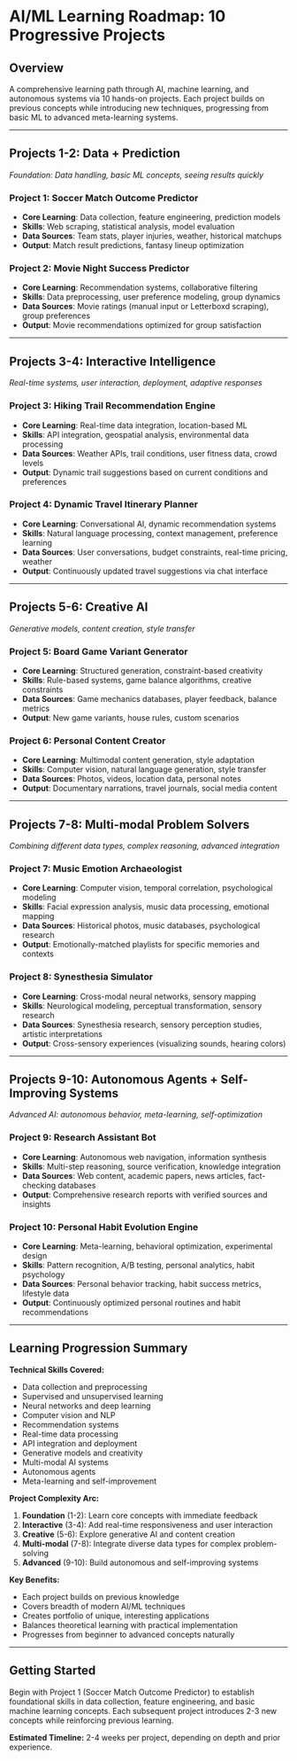 # AI/ML Learning Roadmap: 10 Progressive Projects

## Overview
A comprehensive learning path through AI, machine learning, and autonomous systems via 10 hands-on projects. Each project builds on previous concepts while introducing new techniques, progressing from basic ML to advanced meta-learning systems.

---

## Projects 1-2: Data + Prediction
*Foundation: Data handling, basic ML concepts, seeing results quickly*

### Project 1: Soccer Match Outcome Predictor
- **Core Learning**: Data collection, feature engineering, prediction models
- **Skills**: Web scraping, statistical analysis, model evaluation
- **Data Sources**: Team stats, player injuries, weather, historical matchups
- **Output**: Match result predictions, fantasy lineup optimization

### Project 2: Movie Night Success Predictor
- **Core Learning**: Recommendation systems, collaborative filtering
- **Skills**: Data preprocessing, user preference modeling, group dynamics
- **Data Sources**: Movie ratings (manual input or Letterboxd scraping), group preferences
- **Output**: Movie recommendations optimized for group satisfaction

---

## Projects 3-4: Interactive Intelligence
*Real-time systems, user interaction, deployment, adaptive responses*

### Project 3: Hiking Trail Recommendation Engine
- **Core Learning**: Real-time data integration, location-based ML
- **Skills**: API integration, geospatial analysis, environmental data processing
- **Data Sources**: Weather APIs, trail conditions, user fitness data, crowd levels
- **Output**: Dynamic trail suggestions based on current conditions and preferences

### Project 4: Dynamic Travel Itinerary Planner
- **Core Learning**: Conversational AI, dynamic recommendation systems
- **Skills**: Natural language processing, context management, preference learning
- **Data Sources**: User conversations, budget constraints, real-time pricing, weather
- **Output**: Continuously updated travel suggestions via chat interface

---

## Projects 5-6: Creative AI
*Generative models, content creation, style transfer*

### Project 5: Board Game Variant Generator
- **Core Learning**: Structured generation, constraint-based creativity
- **Skills**: Rule-based systems, game balance algorithms, creative constraints
- **Data Sources**: Game mechanics databases, player feedback, balance metrics
- **Output**: New game variants, house rules, custom scenarios

### Project 6: Personal Content Creator
- **Core Learning**: Multimodal content generation, style adaptation
- **Skills**: Computer vision, natural language generation, style transfer
- **Data Sources**: Photos, videos, location data, personal notes
- **Output**: Documentary narrations, travel journals, social media content

---

## Projects 7-8: Multi-modal Problem Solvers
*Combining different data types, complex reasoning, advanced integration*

### Project 7: Music Emotion Archaeologist
- **Core Learning**: Computer vision, temporal correlation, psychological modeling
- **Skills**: Facial expression analysis, music data processing, emotional mapping
- **Data Sources**: Historical photos, music databases, psychological research
- **Output**: Emotionally-matched playlists for specific memories and contexts

### Project 8: Synesthesia Simulator
- **Core Learning**: Cross-modal neural networks, sensory mapping
- **Skills**: Neurological modeling, perceptual transformation, sensory research
- **Data Sources**: Synesthesia research, sensory perception studies, artistic interpretations
- **Output**: Cross-sensory experiences (visualizing sounds, hearing colors)

---

## Projects 9-10: Autonomous Agents + Self-Improving Systems
*Advanced AI: autonomous behavior, meta-learning, self-optimization*

### Project 9: Research Assistant Bot
- **Core Learning**: Autonomous web navigation, information synthesis
- **Skills**: Multi-step reasoning, source verification, knowledge integration
- **Data Sources**: Web content, academic papers, news articles, fact-checking databases
- **Output**: Comprehensive research reports with verified sources and insights

### Project 10: Personal Habit Evolution Engine
- **Core Learning**: Meta-learning, behavioral optimization, experimental design
- **Skills**: Pattern recognition, A/B testing, personal analytics, habit psychology
- **Data Sources**: Personal behavior tracking, habit success metrics, lifestyle data
- **Output**: Continuously optimized personal routines and habit recommendations

---

## Learning Progression Summary

**Technical Skills Covered:**
- Data collection and preprocessing
- Supervised and unsupervised learning
- Neural networks and deep learning
- Computer vision and NLP
- Recommendation systems
- Real-time data processing
- API integration and deployment
- Generative models and creativity
- Multi-modal AI systems
- Autonomous agents
- Meta-learning and self-improvement

**Project Complexity Arc:**
1. **Foundation** (1-2): Learn core concepts with immediate feedback
2. **Interactive** (3-4): Add real-time responsiveness and user interaction
3. **Creative** (5-6): Explore generative AI and content creation
4. **Multi-modal** (7-8): Integrate diverse data types for complex problem-solving
5. **Advanced** (9-10): Build autonomous and self-improving systems

**Key Benefits:**
- Each project builds on previous knowledge
- Covers breadth of modern AI/ML techniques
- Creates portfolio of unique, interesting applications
- Balances theoretical learning with practical implementation
- Progresses from beginner to advanced concepts naturally

---

## Getting Started
Begin with Project 1 (Soccer Match Outcome Predictor) to establish foundational skills in data collection, feature engineering, and basic machine learning concepts. Each subsequent project introduces 2-3 new concepts while reinforcing previous learning.

**Estimated Timeline:** 2-4 weeks per project, depending on depth and prior experience.